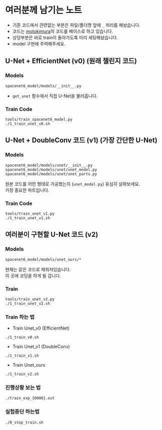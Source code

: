 # 여러분께 남기는 노트

* 기존 코드에서 관련없는 부분은 파일/폴더명 앞에 ```_``` 처리를 해놨습니다. 
* 코드는 [motokimura](https://github.com/motokimura/spacenet6_solution)의 코드를 베이스로 하고 있습니다.
* 상당부분은 바로 train이 돌아가도록 미리 세팅해놨습니다.
* model 구현에 주력해주세요.

## U-Net + EfficientNet (v0)  (원래 챌린지 코드)
### Models
```
spacenet6_model/models/__init__.py
```
* ```get_unet``` 함수에서 직접 U-Net을 불러옵니다.

### Train Code
```
tools/train_spacenet6_model.py
./1_train_unet_v0.sh
```


## U-Net + DoubleConv 코드 (v1) (가장 간단한 U-Net)
### Models
```
spacenet6_model/models/unet/__init__.py
spacenet6_model/models/unet/unet_model.py
spacenet6_model/models/unet/unet_parts.py
```

원본 코드를 어떤 형태로 가공했는지 (```unet_model.py```) 유심히 살펴보세요.   
가장 중요한 파트입니다.

### Train Code
```
tools/train_unet_v1.py
./1_train_unet_v1.sh
```

## 여러분이 구현할 U-Net 코드 (v2)

### Models
```
spacenet6_model/models/unet_ours/*
```

현재는 같은 코드로 채워져있습니다.  
이 곳에 코딩을 하게 될 겁니다.

### Train
```
tools/train_unet_v2.py
./1_train_unet_v2.sh
```


### Train 하는 법

* Train Unet_v0 (EfficientNet)
```
./1_train_v0.sh
```

* Train Unet_v1 (DoubleConv)
```
./1_train_v1.sh
```

* Train Unet_ours
```
./1_train_v2.sh
```

### 진행상황 보는 법
```
./train_exp_{0000}.out
```

### 실험중단 하는법
```
./0_stop_train.sh
```